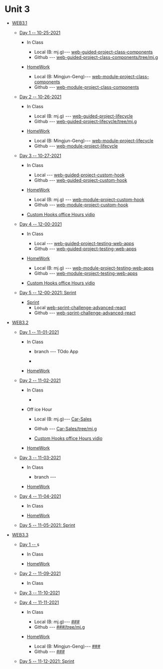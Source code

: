 # Unit 3

* [WEB3.1](<#>)

     * [Day 1 -- 10-25-2021](<#>)
     
         * In Class
            * Local (B: mj.g)--- [web-guided-project-class-components](<./Unit3/WEB3.1/D1_work/web-guided-project-class-components/>)
            * Github --- [web-guided-project-class-components/tree/mj.g](<https://github.com/everestsh/web-guided-project-class-components/tree/mj.g>)

        * [HomeWork](<#>)
            * Local (B: Mingjun-Geng)--- [web-module-project-class-components](<./Unit3/WEB3.1/D1_work/web-module-project-class-components/>)
            * Github --- [web-module-project-class-components](<https://github.com/everestsh/web-module-project-class-components>)


     * [Day 2 -- 10-26-2021](<#>)
     
         * In Class
            * Local (B: mj.g) --- [web-guided-project-lifecycle](<./Unit3/WEB3.1/D2_work/web-guided-project-lifecycle/>)
            * Github --- [web-guided-project-lifecycle/tree/mj.g](<https://github.com/sooof/web-guided-project-lifecycle/tree/mj.g>)


        * [HomeWork](<#>)
            * Local (B: Mingjun-Geng)--- [web-module-project-lifecycle ](<./Unit3/WEB3.1/D2_work/web-module-project-lifecycle/>)
            * Github --- [web-module-project-lifecycle ](<https://github.com/everestsh/web-module-project-lifecycle/tree/Mingjun-Geng>)


     * [Day 3 -- 10-27-2021](<#>)
     
         * In Class
            * Local --- [web-guided-project-custom-hook](<./Unit3/WEB3.1/D3_work/web-guided-project-custom-hook/>)
            * Github --- [web-guided-project-custom-hook](<https://github.com/sooof/web-guided-project-custom-hook/tree/mj.g>)

 
        * [HomeWork](<#>)
            * Local (B: mj.g)  --- [web-module-project-custom-hook](<./Unit3/WEB3.1/D3_work/web-module-project-custom-hook/>)
            * Github --- [web-module-project-custom-hook](<https://github.com/everestsh/web-module-project-custom-hook>)


        * [Custom Hooks office Hours vidio](<https://www.youtube.com/watch?v=lkmiNfWXbtU>)

     * [Day 4 -- 12-00-2021](<#>)
       * In Class
            * Local --- [web-guided-project-testing-web-apps](<./Unit3/WEB3.1/D4_work/web-guided-project-testing-web-apps/>)
            * Github --- [web-guided-project-testing-web-apps](<https://github.com/sooof/web-guided-project-testing-web-apps/tree/mj.g>)


        * [HomeWork](<#>)
            * Local (B: mj.g)  --- [web-module-project-testing-web-apps](<./Unit3/WEB3.1/D4_work/web-module-project-testing-web-apps/>)
            * Github --- [web-module-project-testing-web-apps](<https://github.com/everestsh/web-module-project-testing-web-apps>)


        * [Custom Hooks office Hours vidio](<https://www.youtube.com/watch?v=lkmiNfWXbtU>)
     * [Day 5 -- 12-00-2021: Sprint](<#>)
          
        *   [Sprint](<#>)
            *  Local   [web-sprint-challenge-advanced-react](./Unit3/WEB3.1/web-sprint-challenge-advanced-react)
            *  Github --- [web-sprint-challenge-advanced-react](<https://github.com/everestsh/web-sprint-challenge-advanced-react>)



* [WEB3.2](<#>)

     * [Day 1 -- 11-01-2021](<#>)
     
         * In Class



            * branch <OfficeHour> --- TOdo App

            *
        * [HomeWork](<#>)
  

     * [Day 2 -- 11-02-2021](<#>)
     
         * In Class


            *
         * Off ice Hour
            * Local (B: mj.g)--- [Car-Sales](<./Unit3/WEB3.2/D2_test/Car-Sales/>)
            * Github --- [Car-Sales/tree/mj.g](<https://github.com/sooof/Car-Sales>)


            * [Custom Hooks office Hours vidio](<https://www.youtube.com/watch?v=shr7l58Weg0>)
        * [HomeWork](<#>)


     * [Day 3 -- 11-03-2021](<#>)
     
         * In Class



            *   branch <OfficeHour> --- 

            
        * [HomeWork](<#>)



     * [Day 4 -- 11-04-2021](<#>)
     
         * In Class



        * [HomeWork](<#>)


     * [Day 5 -- 11-05-2021: Sprint](<#>)
          




* [WEB3.3](<#>)

     * [Day 1 -- ](<#>)s
     
         * In Class



        * [HomeWork](<#>)


 
     * [Day 2 -- 11-09-2021](<#>)
     
         * In Class
 





 
     * [Day 3 -- 11-10-2021](<#>)
     
     * [Day 4 -- 11-11-2021](<#>)
     
         * In Class
            * Local (B: mj.g)--- [###](<./Unit3//WEB3.4/Day3/###/>)
            * Github --- [###/tree/mj.g](<https://github.com/sooof/###/tree/mj.g>)

  
        * [HomeWork](<#>)
            * Local (B: Mingjun-Geng)--- [###](<./Unit3//WEB3.3/Day4/###/>)
            * Github --- [###](<https://github.com/sooof/###>)

  
     * [Day 5 -- 11-12-2021: Sprint](<#>)
          
 

  